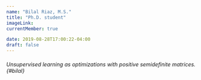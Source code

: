 ```yaml
---
name: "Bilal Riaz, M.S."
title: "Ph.D. student"
imageLink: 
currentMember: true

date: 2019-08-28T17:00:22-04:00
draft: false
---
```


###### Unsupervised learning as optimizations with positive semidefinite matrices. {#bilal}
